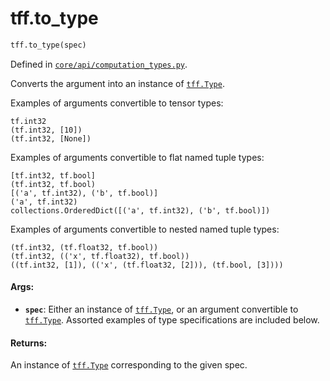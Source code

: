 <div itemscope itemtype="http://developers.google.com/ReferenceObject">
<meta itemprop="name" content="tff.to_type" />
<meta itemprop="path" content="Stable" />
</div>

# tff.to_type

``` python
tff.to_type(spec)
```



Defined in [`core/api/computation_types.py`](http://github.com/tensorflow/federated/tree/master/tensorflow_federated/python/core/api/computation_types.py).

Converts the argument into an instance of <a href="../tff/Type.md"><code>tff.Type</code></a>.

Examples of arguments convertible to tensor types:

```
tf.int32
(tf.int32, [10])
(tf.int32, [None])
```

Examples of arguments convertible to flat named tuple types:

```
[tf.int32, tf.bool]
(tf.int32, tf.bool)
[('a', tf.int32), ('b', tf.bool)]
('a', tf.int32)
collections.OrderedDict([('a', tf.int32), ('b', tf.bool)])
```

Examples of arguments convertible to nested named tuple types:

```
(tf.int32, (tf.float32, tf.bool))
(tf.int32, (('x', tf.float32), tf.bool))
((tf.int32, [1]), (('x', (tf.float32, [2])), (tf.bool, [3])))
```

#### Args:

* <b>`spec`</b>: Either an instance of <a href="../tff/Type.md"><code>tff.Type</code></a>, or an argument convertible to
    <a href="../tff/Type.md"><code>tff.Type</code></a>. Assorted examples of type specifications are included below.


#### Returns:

An instance of <a href="../tff/Type.md"><code>tff.Type</code></a> corresponding to the given spec.
